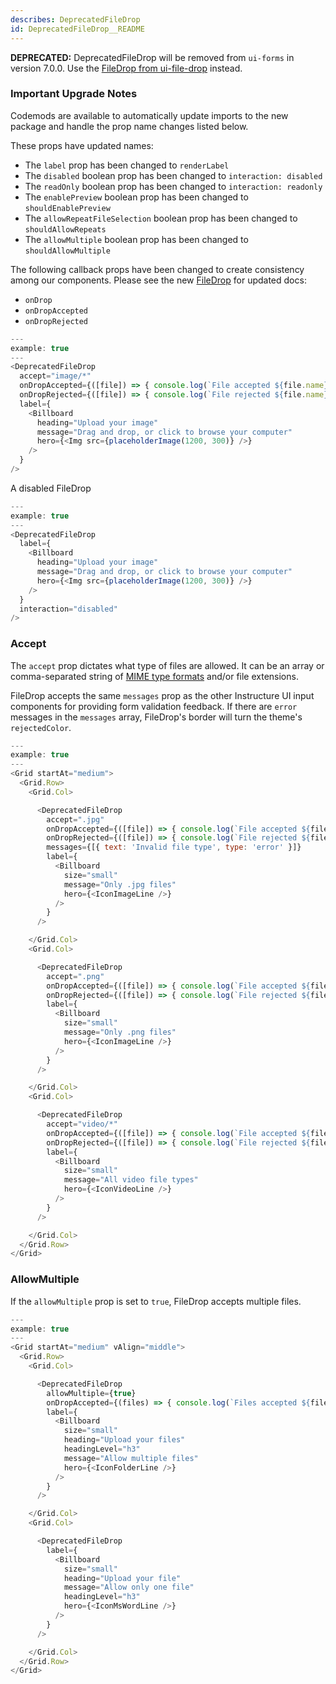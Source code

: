 ```yaml
---
describes: DeprecatedFileDrop
id: DeprecatedFileDrop__README
---
```


**DEPRECATED:** DeprecatedFileDrop will be removed from `ui-forms` in version 7.0.0. Use the [FileDrop from ui-file-drop](#FileDrop) instead.

### Important Upgrade Notes
Codemods are available to automatically update imports to the new package and handle the prop name changes listed below.

These props have updated names:
- The `label` prop has been changed to `renderLabel`
- The `disabled` boolean prop has been changed to `interaction: disabled`
- The `readOnly` boolean prop has been changed to `interaction: readonly`
- The `enablePreview` boolean prop has been changed to `shouldEnablePreview`
- The `allowRepeatFileSelection` boolean prop has been changed to `shouldAllowRepeats`
- The `allowMultiple` boolean prop has been changed to `shouldAllowMultiple`

The following callback props have been changed to create consistency among our
components. Please see the new [FileDrop](#FileDrop) for updated docs:
- `onDrop`
- `onDropAccepted`
- `onDropRejected`

```js
---
example: true
---
<DeprecatedFileDrop
  accept="image/*"
  onDropAccepted={([file]) => { console.log(`File accepted ${file.name}`) }}
  onDropRejected={([file]) => { console.log(`File rejected ${file.name}`) }}
  label={
    <Billboard
      heading="Upload your image"
      message="Drag and drop, or click to browse your computer"
      hero={<Img src={placeholderImage(1200, 300)} />}
    />
  }
/>
```

A disabled FileDrop

```js
---
example: true
---
<DeprecatedFileDrop
  label={
    <Billboard
      heading="Upload your image"
      message="Drag and drop, or click to browse your computer"
      hero={<Img src={placeholderImage(1200, 300)} />}
    />
  }
  interaction="disabled"
/>
```


### Accept

The `accept` prop dictates what type of files are allowed. It can be an array or comma-separated string of
[MIME type formats](https://en.wikipedia.org/wiki/Media_type#Common_examples) and/or file extensions.

FileDrop accepts the same `messages` prop as the other Instructure UI input components for providing
form validation feedback. If there are `error` messages in the `messages` array, FileDrop's border
will turn the theme's `rejectedColor`.

```js
---
example: true
---
<Grid startAt="medium">
  <Grid.Row>
    <Grid.Col>

      <DeprecatedFileDrop
        accept=".jpg"
        onDropAccepted={([file]) => { console.log(`File accepted ${file.name}`) }}
        onDropRejected={([file]) => { console.log(`File rejected ${file.name}`) }}
        messages={[{ text: 'Invalid file type', type: 'error' }]}
        label={
          <Billboard
            size="small"
            message="Only .jpg files"
            hero={<IconImageLine />}
          />
        }
      />

    </Grid.Col>
    <Grid.Col>

      <DeprecatedFileDrop
        accept=".png"
        onDropAccepted={([file]) => { console.log(`File accepted ${file.name}`) }}
        onDropRejected={([file]) => { console.log(`File rejected ${file.name}`) }}
        label={
          <Billboard
            size="small"
            message="Only .png files"
            hero={<IconImageLine />}
          />
        }
      />

    </Grid.Col>
    <Grid.Col>

      <DeprecatedFileDrop
        accept="video/*"
        onDropAccepted={([file]) => { console.log(`File accepted ${file.name}`) }}
        onDropRejected={([file]) => { console.log(`File rejected ${file.name}`) }}
        label={
          <Billboard
            size="small"
            message="All video file types"
            hero={<IconVideoLine />}
          />
        }
      />

    </Grid.Col>
  </Grid.Row>
</Grid>
```

### AllowMultiple

If the `allowMultiple` prop is set to `true`, FileDrop accepts multiple files.

```js
---
example: true
---
<Grid startAt="medium" vAlign="middle">
  <Grid.Row>
    <Grid.Col>

      <DeprecatedFileDrop
        allowMultiple={true}
        onDropAccepted={(files) => { console.log(`Files accepted ${files.map((f) => f.name).join(',')}`) }}
        label={
          <Billboard
            size="small"
            heading="Upload your files"
            headingLevel="h3"
            message="Allow multiple files"
            hero={<IconFolderLine />}
          />
        }
      />

    </Grid.Col>
    <Grid.Col>

      <DeprecatedFileDrop
        label={
          <Billboard
            size="small"
            heading="Upload your file"
            message="Allow only one file"
            headingLevel="h3"
            hero={<IconMsWordLine />}
          />
        }
      />

    </Grid.Col>
  </Grid.Row>
</Grid>
```
